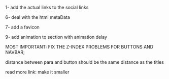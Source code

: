 
1- add the actual links to the social links

6- deal with the html metaData

7- add a favicon

9- add animation to section with animation delay

MOST IMPORTANT: FIX THE Z-INDEX PROBLEMS FOR BUTTONS AND NAVBAR;

<!-- ----------------------------------------------------------------- -->

distance between para and button should be the same distance as the titles

read more link: make it smaller 
